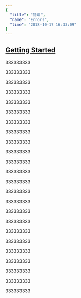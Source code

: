 ```yaml
---
{
  "title": "错误",
  "name": "Errors",
  "time": "2018-10-17 16:33:09"
}
---
```

<!-- ------------------------------------------- -->
<section id="documentationgetting_started">

# [Getting Started](#documentationgetting_started)

333333333

333333333

333333333

333333333

333333333

333333333

333333333

333333333

333333333

333333333

333333333

333333333

333333333

333333333

333333333

333333333

333333333

333333333

333333333

333333333

333333333

333333333

333333333

333333333

</section>
<!-- ------------------------------------------- -->